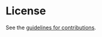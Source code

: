 # License

See the
[guidelines for contributions](https://github.com/BorisPis/draft-ietf-tls-dtls-plaintext-sequence-number/blob/main/CONTRIBUTING.md).
